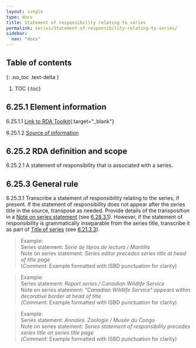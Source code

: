 ```yaml
---
layout: single
type: docs
title: Statement of responsibility relating to series
permalink: series/Statement-of-responsibility-relating-to-series/
sidebar:
  nav: "docs"
---
```


## Table of contents
{: .no_toc .text-delta }

1. TOC
{:toc}

## 6.25.1 Element information

<a name="6.25.1.1">6.25.1.1</a> [Link to RDA Toolkit](https://beta.rdatoolkit.org/en-US_ala-03903371-8ef8-3e8a-88c9-45421e6de05b){:target="_blank"}

<a name="6.25.1.2">6.25.1.2</a> [Source of information](/DCRMR/series/)

## 6.25.2 RDA definition and scope

<a name="6.25.2.1">6.25.2.1</a> A statement of responsibility that is associated with a series.

## 6.25.3 General rule

<a name="6.25.3.1">6.25.3.1</a> Transcribe a statement of responsibility relating to the series, if present. If the statement of responsibility does not appear after the series title in the source, transpose as needed. Provide details of the transposition in a [Note on series statement](/DCRMR/series/Note-on-series-statement/) (see [6.28.3.1](/DCRMR/series/Note-on-series-statement/#6.28.3.1)). However, if the statement of responsibility is grammatically inseparable from the series title, transcribe it as part of [Title of series](/DCRMR/series/Title-of-series/) (see [6.21.3.3](/DCRMR/series/Title-of-series/#6.21.3.3)).

>Example:    
>Series statement: <CITE>Serie de libros de lectura / Mantilla</CITE>  
>Note on series statement: <CITE>Series editor precedes series title at head of title page</CITE>  
>(*Comment*: Example formatted with ISBD punctuation for clarity)

>Example:    
>Series statement: <CITE>Report series / Canadian Wildlife Service</CITE>  
>Note on series statement: <CITE>"Canadian Wildlife Service" appears within decorative border at head of title</CITE>  
>(*Comment*: Example formatted with ISBD punctuation for clarity)

>Example:    
>Series statement: <CITE>Annales. Zoologie / Musée du Congo</CITE>  
>Note on series statement: <CITE>Series statement of responsibility precedes series title on series title page</CITE>  
>(*Comment*: Example formatted with ISBD punctuation for clarity)
